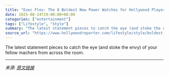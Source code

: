 ```yaml
---
title: "Exec Flex: The 8 Boldest New Power Watches for Hollywood Players"
date: 2025-08-24T19:00:00+08:00
categories: ["entertainment"]
tags: ["Lifestyle", "Style"]
summary: "The latest statement pieces to catch the eye (and stoke the envy) of your fellow machers from across the room."
source_url: "https://www.hollywoodreporter.com/lifestyle/style/boldest-new-power-watches-1236348219/"
---
```


The latest statement pieces to catch the eye (and stoke the envy) of your fellow machers from across the room.

---

*来源: [原文链接](https://www.hollywoodreporter.com/lifestyle/style/boldest-new-power-watches-1236348219/)*
